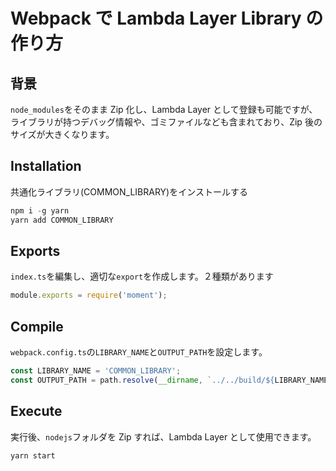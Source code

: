 # Webpack で Lambda Layer Library の作り方

## 背景

`node_modules`をそのまま Zip 化し、Lambda Layer として登録も可能ですが、ライブラリが持つデバッグ情報や、ゴミファイルなども含まれており、Zip 後のサイズが大きくなります。

## Installation

共通化ライブラリ(COMMON_LIBRARY)をインストールする

```js
npm i -g yarn
yarn add COMMON_LIBRARY
```

## Exports

`index.ts`を編集し、適切な`export`を作成します。２種類があります

```js
module.exports = require('moment');
```

## Compile

`webpack.config.ts`の`LIBRARY_NAME`と`OUTPUT_PATH`を設定します。

```js
const LIBRARY_NAME = 'COMMON_LIBRARY';
const OUTPUT_PATH = path.resolve(__dirname, `../../build/${LIBRARY_NAME}/nodejs/node_modules/${LIBRARY_NAME}`);
```

## Execute

実行後、`nodejs`フォルダを Zip すれば、Lambda Layer として使用できます。

```
yarn start
```
